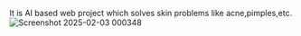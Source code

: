 It is AI based web project which solves skin problems like acne,pimples,etc.
![Screenshot 2025-02-03 000348](https://github.com/user-attachments/assets/29911ea3-7eac-4317-b312-9d6bd8a0ef4c)
